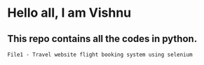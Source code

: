 # Hello all, I am Vishnu

## This repo contains all the codes in python.

` File1 - Travel website flight booking system using selenium `
